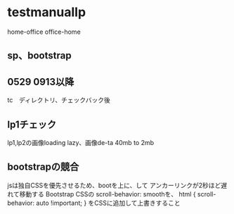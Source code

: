 # testmanuallp

home-office
office-home

## sp、bootstrap

## 0529 0913以降
tc　ディレクトリ、チェックバック後

## lp1チェック
lp1,lp2の画像loading lazy、画像de-ta
40mb to 2mb

## bootstrapの競合
jsは独自CSSを優先させるため、bootを上に、して
アンカーリンクが2秒ほど遅れて移動する	Bootstrap CSSの scroll-behavior: smoothを、	html { scroll-behavior: auto !important; } をCSSに追加して上書きすること
